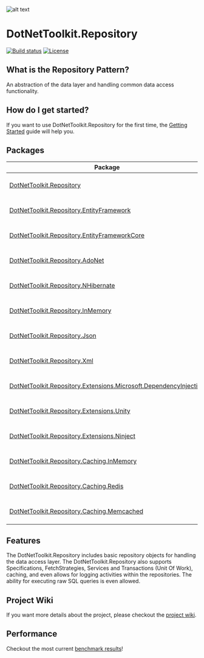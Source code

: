 ![alt text](https://raw.githubusercontent.com/johelvisguzman/DotNetToolkit.Repository/master/Toolkit.png)

# DotNetToolkit.Repository

[![Build status](https://ci.appveyor.com/api/projects/status/v02h9efjwev30sof?svg=true)](https://ci.appveyor.com/project/johelvisguzman/dotnettoolkit-repository)
[![License](https://img.shields.io/badge/license-MIT-blue.svg)](LICENSE.md)

## What is the Repository Pattern?

An abstraction of the data layer and handling common data access functionality.

## How do I get started?
If you want to use DotNetToolkit.Repository for the first time, the [Getting Started](https://github.com/johelvisguzman/DotNetToolkit.Repository/wiki/Getting-Started) guide will help you.

## Packages

| Package | NuGet Stable  | Downloads | MyGet |
| ------- | ------------- | --------- | ----- |
[DotNetToolkit.Repository](https://www.nuget.org/packages/DotNetToolkit.Repository/) | [![DotNetToolkit.Repository](https://img.shields.io/nuget/v/DotNetToolkit.Repository.svg)](https://www.nuget.org/packages/DotNetToolkit.Repository/) | [![DotNetToolkit.Repository](https://img.shields.io/nuget/dt/DotNetToolkit.Repository.svg)](https://www.nuget.org/packages/DotNetToolkit.Repository/) | [![MyGet (dev)](https://img.shields.io/myget/dotnettoolkitrepositorydev/v/DotNetToolkit.Repository.svg)](https://www.myget.org/feed/dotnettoolkitrepositorydev/package/nuget/DotNetToolkit.Repository) |
[DotNetToolkit.Repository.EntityFramework](https://www.nuget.org/packages/DotNetToolkit.Repository.EntityFramework/) | [![DotNetToolkit.Repository.EntityFramework](https://img.shields.io/nuget/v/DotNetToolkit.Repository.EntityFramework.svg)](https://www.nuget.org/packages/DotNetToolkit.Repository.EntityFramework/) | [![DotNetToolkit.Repository.EntityFramework](https://img.shields.io/nuget/dt/DotNetToolkit.Repository.EntityFramework.svg)](https://www.nuget.org/packages/DotNetToolkit.Repository.EntityFramework/) | [![MyGet (dev)](https://img.shields.io/myget/dotnettoolkitrepositorydev/v/DotNetToolkit.Repository.EntityFramework.svg)](https://www.myget.org/feed/dotnettoolkitrepositorydev/package/nuget/DotNetToolkit.Repository.EntityFramework) |
[DotNetToolkit.Repository.EntityFrameworkCore](https://www.nuget.org/packages/DotNetToolkit.Repository.EntityFrameworkCore/) | [![DotNetToolkit.Repository.EntityFrameworkCore](https://img.shields.io/nuget/v/DotNetToolkit.Repository.EntityFrameworkCore.svg)](https://www.nuget.org/packages/DotNetToolkit.Repository.EntityFrameworkCore/) | [![DotNetToolkit.Repository.EntityFrameworkCore](https://img.shields.io/nuget/dt/DotNetToolkit.Repository.EntityFrameworkCore.svg)](https://www.nuget.org/packages/DotNetToolkit.Repository.EntityFrameworkCore/) | [![MyGet (dev)](https://img.shields.io/myget/dotnettoolkitrepositorydev/v/DotNetToolkit.Repository.EntityFrameworkCore.svg)](https://www.myget.org/feed/dotnettoolkitrepositorydev/package/nuget/DotNetToolkit.Repository.EntityFrameworkCore) |
[DotNetToolkit.Repository.AdoNet](https://www.nuget.org/packages/DotNetToolkit.Repository.AdoNet/) | [![DotNetToolkit.Repository.AdoNet](https://img.shields.io/nuget/v/DotNetToolkit.Repository.AdoNet.svg)](https://www.nuget.org/packages/DotNetToolkit.Repository.AdoNet/) | [![DotNetToolkit.Repository.AdoNet](https://img.shields.io/nuget/dt/DotNetToolkit.Repository.AdoNet.svg)](https://www.nuget.org/packages/DotNetToolkit.Repository.AdoNet/) | [![MyGet (dev)](https://img.shields.io/myget/dotnettoolkitrepositorydev/v/DotNetToolkit.Repository.AdoNet.svg)](https://www.myget.org/feed/dotnettoolkitrepositorydev/package/nuget/DotNetToolkit.Repository.AdoNet) |
[DotNetToolkit.Repository.NHibernate](https://www.nuget.org/packages/DotNetToolkit.Repository.NHibernate/) | [![DotNetToolkit.Repository.NHibernate](https://img.shields.io/nuget/v/DotNetToolkit.Repository.NHibernate.svg)](https://www.nuget.org/packages/DotNetToolkit.Repository.NHibernate/) | [![DotNetToolkit.Repository.NHibernate](https://img.shields.io/nuget/dt/DotNetToolkit.Repository.NHibernate.svg)](https://www.nuget.org/packages/DotNetToolkit.Repository.NHibernate/) | [![MyGet (dev)](https://img.shields.io/myget/dotnettoolkitrepositorydev/v/DotNetToolkit.Repository.NHibernate.svg)](https://www.myget.org/feed/dotnettoolkitrepositorydev/package/nuget/DotNetToolkit.Repository.NHibernate) |
[DotNetToolkit.Repository.InMemory](https://www.nuget.org/packages/DotNetToolkit.Repository.InMemory/) | [![DotNetToolkit.Repository.InMemory](https://img.shields.io/nuget/v/DotNetToolkit.Repository.InMemory.svg)](https://www.nuget.org/packages/DotNetToolkit.Repository.InMemory/) | [![DotNetToolkit.Repository.InMemory](https://img.shields.io/nuget/dt/DotNetToolkit.Repository.InMemory.svg)](https://www.nuget.org/packages/DotNetToolkit.Repository.InMemory/) | [![MyGet (dev)](https://img.shields.io/myget/dotnettoolkitrepositorydev/v/DotNetToolkit.Repository.InMemory.svg)](https://www.myget.org/feed/dotnettoolkitrepositorydev/package/nuget/DotNetToolkit.Repository.InMemory) |
[DotNetToolkit.Repository.Json](https://www.nuget.org/packages/DotNetToolkit.Repository.Json/) | [![DotNetToolkit.Repository.Json](https://img.shields.io/nuget/v/DotNetToolkit.Repository.Json.svg)](https://www.nuget.org/packages/DotNetToolkit.Repository.Json/) | [![DotNetToolkit.Repository.Json](https://img.shields.io/nuget/dt/DotNetToolkit.Repository.Json.svg)](https://www.nuget.org/packages/DotNetToolkit.Repository.Json/) | [![MyGet (dev)](https://img.shields.io/myget/dotnettoolkitrepositorydev/v/DotNetToolkit.Repository.Json.svg)](https://www.myget.org/feed/dotnettoolkitrepositorydev/package/nuget/DotNetToolkit.Repository.Json) |
[DotNetToolkit.Repository.Xml](https://www.nuget.org/packages/DotNetToolkit.Repository.Xml/) | [![DotNetToolkit.Repository.Xml](https://img.shields.io/nuget/v/DotNetToolkit.Repository.Xml.svg)](https://www.nuget.org/packages/DotNetToolkit.Repository.Xml/) | [![DotNetToolkit.Repository.Xml](https://img.shields.io/nuget/dt/DotNetToolkit.Repository.Xml.svg)](https://www.nuget.org/packages/DotNetToolkit.Repository.Xml/) | [![MyGet (dev)](https://img.shields.io/myget/dotnettoolkitrepositorydev/v/DotNetToolkit.Repository.Xml.svg)](https://www.myget.org/feed/dotnettoolkitrepositorydev/package/nuget/DotNetToolkit.Repository.Xml) |
[DotNetToolkit.Repository.Extensions.Microsoft.DependencyInjection](https://www.nuget.org/packages/DotNetToolkit.Repository.Extensions.Microsoft.DependencyInjection/) | [![DotNetToolkit.Repository.Extensions.Microsoft.DependencyInjection](https://img.shields.io/nuget/v/DotNetToolkit.Repository.Extensions.Microsoft.DependencyInjection.svg)](https://www.nuget.org/packages/DotNetToolkit.Repository.Extensions.Microsoft.DependencyInjection/) | [![DotNetToolkit.Repository.Extensions.Microsoft.DependencyInjection](https://img.shields.io/nuget/dt/DotNetToolkit.Repository.Extensions.Microsoft.DependencyInjection.svg)](https://www.nuget.org/packages/DotNetToolkit.Repository.Extensions.Microsoft.DependencyInjection/) | [![MyGet (dev)](https://img.shields.io/myget/dotnettoolkitrepositorydev/v/DotNetToolkit.Repository.Extensions.Microsoft.DependencyInjection.svg)](https://www.myget.org/feed/dotnettoolkitrepositorydev/package/nuget/DotNetToolkit.Repository.Extensions.Microsoft.DependencyInjection) |
[DotNetToolkit.Repository.Extensions.Unity](https://www.nuget.org/packages/DotNetToolkit.Repository.Extensions.Unity/) | [![DotNetToolkit.Repository.Extensions.Unity](https://img.shields.io/nuget/v/DotNetToolkit.Repository.Extensions.Unity.svg)](https://www.nuget.org/packages/DotNetToolkit.Repository.Extensions.Unity/) | [![DotNetToolkit.Repository.Extensions.Unity](https://img.shields.io/nuget/dt/DotNetToolkit.Repository.Extensions.Unity.svg)](https://www.nuget.org/packages/DotNetToolkit.Repository.Extensions.Unity/) | [![MyGet (dev)](https://img.shields.io/myget/dotnettoolkitrepositorydev/v/DotNetToolkit.Repository.Extensions.Unity.svg)](https://www.myget.org/feed/dotnettoolkitrepositorydev/package/nuget/DotNetToolkit.Repository.Extensions.Unity) |
[DotNetToolkit.Repository.Extensions.Ninject](https://www.nuget.org/packages/DotNetToolkit.Repository.Extensions.Ninject/) | [![DotNetToolkit.Repository.Extensions.Ninject](https://img.shields.io/nuget/v/DotNetToolkit.Repository.Extensions.Ninject.svg)](https://www.nuget.org/packages/DotNetToolkit.Repository.Extensions.Ninject/) | [![DotNetToolkit.Repository.Extensions.Ninject](https://img.shields.io/nuget/dt/DotNetToolkit.Repository.Extensions.Ninject.svg)](https://www.nuget.org/packages/DotNetToolkit.Repository.Extensions.Ninject/) | [![MyGet (dev)](https://img.shields.io/myget/dotnettoolkitrepositorydev/v/DotNetToolkit.Repository.Extensions.Ninject.svg)](https://www.myget.org/feed/dotnettoolkitrepositorydev/package/nuget/DotNetToolkit.Repository.Extensions.Ninject) |
[DotNetToolkit.Repository.Caching.InMemory](https://www.nuget.org/packages/DotNetToolkit.Repository.Caching.InMemory/) | [![DotNetToolkit.Repository.Caching.InMemory](https://img.shields.io/nuget/v/DotNetToolkit.Repository.Caching.InMemory.svg)](https://www.nuget.org/packages/DotNetToolkit.Repository.Caching.InMemory/) | [![DotNetToolkit.Repository.Caching.InMemory](https://img.shields.io/nuget/dt/DotNetToolkit.Repository.Caching.InMemory.svg)](https://www.nuget.org/packages/DotNetToolkit.Repository.Caching.InMemory/) | [![MyGet (dev)](https://img.shields.io/myget/dotnettoolkitrepositorydev/v/DotNetToolkit.Repository.Caching.InMemory.svg)](https://www.myget.org/feed/dotnettoolkitrepositorydev/package/nuget/DotNetToolkit.Repository.Caching.InMemory) |
[DotNetToolkit.Repository.Caching.Redis](https://www.nuget.org/packages/DotNetToolkit.Repository.Caching.Redis/) | [![DotNetToolkit.Repository.Caching.Redis](https://img.shields.io/nuget/v/DotNetToolkit.Repository.Caching.Redis.svg)](https://www.nuget.org/packages/DotNetToolkit.Repository.Caching.Redis/) | [![DotNetToolkit.Repository.Caching.Redis](https://img.shields.io/nuget/dt/DotNetToolkit.Repository.Caching.Redis.svg)](https://www.nuget.org/packages/DotNetToolkit.Repository.Caching.Redis/) | [![MyGet (dev)](https://img.shields.io/myget/dotnettoolkitrepositorydev/v/DotNetToolkit.Repository.Caching.Redis.svg)](https://www.myget.org/feed/dotnettoolkitrepositorydev/package/nuget/DotNetToolkit.Repository.Caching.Redis) |
[DotNetToolkit.Repository.Caching.Memcached](https://www.nuget.org/packages/DotNetToolkit.Repository.Caching.Memcached/) | [![DotNetToolkit.Repository.Caching.Memcached](https://img.shields.io/nuget/v/DotNetToolkit.Repository.Caching.Memcached.svg)](https://www.nuget.org/packages/DotNetToolkit.Repository.Caching.Memcached/) | [![DotNetToolkit.Repository.Caching.Memcached](https://img.shields.io/nuget/dt/DotNetToolkit.Repository.Caching.Memcached.svg)](https://www.nuget.org/packages/DotNetToolkit.Repository.Caching.Memcached/) | [![MyGet (dev)](https://img.shields.io/myget/dotnettoolkitrepositorydev/v/DotNetToolkit.Repository.Caching.Memcached.svg)](https://www.myget.org/feed/dotnettoolkitrepositorydev/package/nuget/DotNetToolkit.Repository.Caching.Memcached) |

## Features

The DotNetToolkit.Repository includes basic repository objects for handling the data access layer. The DotNetToolkit.Repository also supports Specifications, FetchStrategies, Services and Transactions (Unit Of Work), caching, and even allows for logging activities within the repositories. The ability for executing raw SQL queries is even allowed.

## Project Wiki

If you want more details about the project, please checkout the [project wiki](https://github.com/johelvisguzman/DotNetToolkit.Repository/wiki/Home).

## Performance

Checkout the most current [benchmark results](https://github.com/johelvisguzman/DotNetToolkit.Repository/wiki/Performance)!
